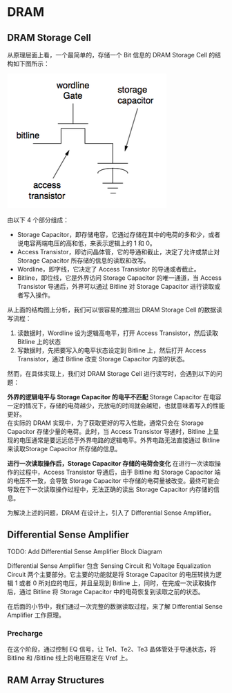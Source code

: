 # DRAM


## DRAM Storage Cell

从原理层面上看，一个最简单的，存储一个 Bit 信息的 DRAM Storage Cell 的结构如下图所示：

![](dram_storage_cell.png)

由以下 4 个部分组成：

* Storage Capacitor，即存储电容，它通过存储在其中的电荷的多和少，或者说电容两端电压的高和低，来表示逻辑上的 1 和 0。
* Access Transistor，即访问晶体管，它的导通和截止，决定了允许或禁止对 Storage Capacitor 所存储的信息的读取和改写。
* Wordline，即字线，它决定了 Access Transistor 的导通或者截止。 
* Bitline，即位线，它是外界访问 Storage Capacitor 的唯一通道，当 Access Transistor 导通后，外界可以通过 Bitline 对 Storage Capacitor 进行读取或者写入操作。

从上面的结构图上分析，我们可以很容易的推测出 DRAM Storage Cell 的数据读写流程：

1. 读数据时，Wordline 设为逻辑高电平，打开 Access Transistor，然后读取 Bitline 上的状态
2. 写数据时，先把要写入的电平状态设定到 Bitline 上，然后打开 Access Transistor，通过 Bitline 改变 Storage Capacitor 内部的状态。

然而，在具体实现上，我们对 DRAM Storage Cell 进行读写时，会遇到以下的问题：

**外界的逻辑电平与 Storage Capacitor 的电平不匹配**
Storage Capacitor 在电容一定的情况下，存储的电荷越少，充放电的时间就会越短，也就意味着写入的性能更好。  
在实际的 DRAM 实现中，为了获取更好的写入性能，通常只会在 Storage Capacitor 存储少量的电荷。此时，当 Access Transistor 导通时，Bitline 上呈现的电压通常是要远远低于外界电路的逻辑电平。外界电路无法直接通过 Bitline 来读取Storage Capacitor 所存储的信息。

**进行一次读取操作后，Storage Capacitor 存储的电荷会变化**
在进行一次读取操作的过程中，Access Transistor 导通后，由于 Bitline 和 Storage Capacitor 端的电压不一致，会导致 Storage Capacitor 中存储的电荷量被改变。最终可能会导致在下一次读取操作过程中，无法正确的读出 Storage Capacitor 内存储的信息。

为解决上述的问题，DRAM 在设计上，引入了 Differential Sense Amplifier。

## Differential Sense Amplifier

TODO: Add Differential Sense Amplifier Block Diagram

Differential Sense Amplifier 包含 Sensing Circuit 和 Voltage Equalization Circuit 两个主要部分。它主要的功能就是将 Storage Capacitor 的电压转换为逻辑 1 或者 0 所对应的电压，并且呈现到 Bitline 上，同时，在完成一次读取操作后，通过 Bitline 将 Storage Capacitor 中的电荷恢复到读取之前的状态。

在后面的小节中，我们通过一次完整的数据读取过程，来了解 Differential Sense Amplifier 工作原理。

### Precharge

在这个阶段，通过控制 EQ 信号，让 Te1、Te2、Te3 晶体管处于导通状态，将 Bitline 和 /Bitline 线上的电压稳定在 Vref 上。


## RAM Array Structures























